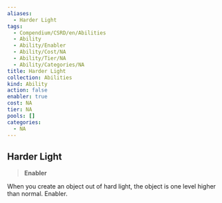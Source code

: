 ```yaml
---
aliases:
  - Harder Light
tags:
  - Compendium/CSRD/en/Abilities
  - Ability
  - Ability/Enabler
  - Ability/Cost/NA
  - Ability/Tier/NA
  - Ability/Categories/NA
title: Harder Light
collection: Abilities
kind: Ability
action: false
enabler: true
cost: NA
tier: NA
pools: []
categories:
  - NA
---
```

## Harder Light    
>**Enabler**  
    
When you create an object out of hard light, the object is one level higher than normal. Enabler.